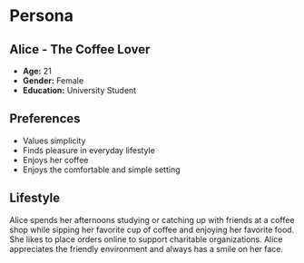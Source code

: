 # Persona

## Alice - The Coffee Lover
- **Age:** 21
- **Gender:** Female
- **Education:** University Student

## Preferences
- Values simplicity
- Finds pleasure in everyday lifestyle
- Enjoys her coffee
- Enjoys the comfortable and simple setting

## Lifestyle
Alice spends her afternoons studying or catching up with friends at a coffee shop while sipping her favorite cup of coffee and enjoying her favorite food. She likes to place orders online to support charitable organizations. Alice appreciates the friendly environment and always has a smile on her face.   

